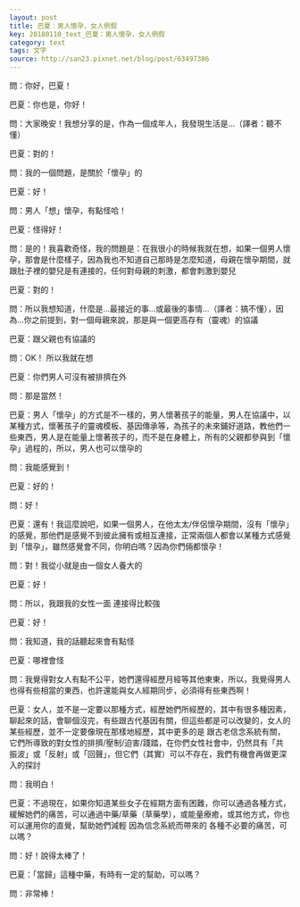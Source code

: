 ```yaml
---
layout: post
title: 巴夏：男人懷孕，女人例假
key: 20180110_text_巴夏：男人懷孕，女人例假
category: text
tags: 文字
source: http://san23.pixnet.net/blog/post/63497386
---
```



問：你好，巴夏！

巴夏：你也是，你好！

問：大家晚安！我想分享的是，作為一個成年人，我發現生活是…（譯者：聽不懂）

巴夏：對的！

問：我的一個問題，是關於「懷孕」的

巴夏：好！

問：男人「想」懷孕，有點怪哈！

巴夏：怪得好！

問：是的！我喜歡奇怪，我的問題是：在我很小的時候我就在想，如果一個男人懷孕，那會是什麼樣子，因為我也不知道自己那時是怎麼知道，母親在懷孕期間，就跟肚子裡的嬰兒是有連接的，任何對母親的刺激，都會刺激到嬰兒

巴夏：對的！

問：所以我想知道，什麼是…最接近的事…或最後的事情…（譯者：搞不懂），因為…你之前提到，對一個母親來說，那是與一個更高存有（靈魂）的協議

巴夏：跟父親也有協議的

問：OK！ 所以我就在想

巴夏：你們男人可沒有被排擠在外

問：那是當然！

巴夏：男人「懷孕」的方式是不一樣的，男人懷著孩子的能量，男人在協議中，以某種方式，懷著孩子的靈魂模板、基因傳承等，為孩子的未來鋪好道路，教他們一些東西，男人是在能量上懷著孩子的，而不是在身體上，所有的父親都參與到「懷孕」過程的，所以，男人也可以懷孕的

問：我能感覺到！

巴夏：好的！

問：好！

巴夏：還有！我這麼說吧，如果一個男人，在他太太/伴侶懷孕期間，沒有「懷孕」的感覺，那他們是感覺不到彼此擁有或相互連接，正常兩個人都會以某種方式感覺到「懷孕」，雖然感覺會不同，你明白嗎？因為你們倆都懷孕！

問：對！我從小就是由一個女人養大的

巴夏：好！

問：所以，我跟我的女性一面 連接得比較強

巴夏：好！

問：我知道，我的話聽起來會有點怪

巴夏：哪裡會怪

問：我覺得對女人有點不公平，她們還得經歷月經等其他東東，所以，我覺得男人也得有些相當的東西，也許還能與女人經期同步，必須得有些東西啊！

巴夏：女人，並不是一定要以那種方式，經歷她們所經歷的，其中有很多種因素，聊起來的話，會聊個沒完，有些跟古代基因有關，但這些都是可以改變的，女人的某些經歷，並不一定要像現在那樣地經歷，其中更多的是 跟古老信念系統有關，它們所導致的對女性的排擠/壓制/迫害/踐踏，在你們女性社會中，仍然具有「共振波」或「反射」或「回聲」，但它們（其實）可以不存在，我們有機會再做更深入的探討

問：我明白！

巴夏：不過現在，如果你知道某些女子在經期方面有困難，你可以通過各種方式，緩解她們的痛苦，可以通過中藥/草藥（草藥學），或能量療癒，或其他方式，你也可以運用你的直覺，幫助她們減輕 因為信念系統而帶來的 各種不必要的痛苦，可以嗎？

問：好！說得太棒了！

巴夏：「當歸」這種中藥，有時有一定的幫助，可以嗎？

問：非常棒！
